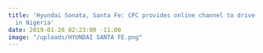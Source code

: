 ```yaml
---
title: 'Hyundai Sonata, Santa Fe: CPC provides online channel to drive recall process
  in Nigeria'
date: 2019-01-28 02:23:00 -11:00
image: "/uploads/HYUNDAI SANTA FE.png"
---
```


